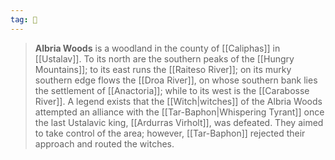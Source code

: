 ```yaml
---
tag: 🌲
---
```

> **Albria Woods** is a woodland in the county of [[Caliphas]] in [[Ustalav]]. To its north are the southern peaks of the [[Hungry Mountains]]; to its east runs the [[Raiteso River]]; on its murky southern edge flows the [[Droa River]], on whose southern bank lies the settlement of [[Anactoria]]; while to its west is the [[Carabosse River]].
> A legend exists that the [[Witch|witches]] of the Albria Woods attempted an alliance with the [[Tar-Baphon|Whispering Tyrant]] once the last Ustalavic king, [[Ardurras Virholt]], was defeated. They aimed to take control of the area; however, [[Tar-Baphon]] rejected their approach and routed the witches.








